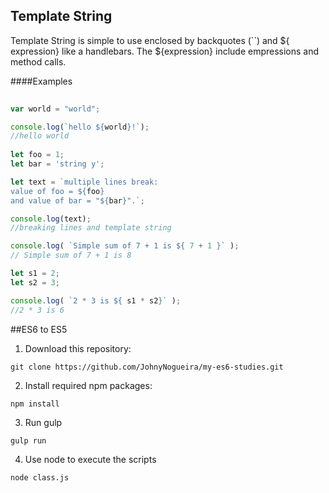 ## Template String
Template String is simple to use enclosed by backquotes (``) and \${ expression} like a handlebars.
The ${expression} include empressions and method calls.

####Examples
```JavaScript
  
var world = "world";

console.log(`hello ${world}!`); 
//hello world
 
let foo = 1;
let bar = 'string y';

let text = `multiple lines break:
value of foo = ${foo}
and value of bar = "${bar}".`;

console.log(text); 
//breaking lines and template string

console.log( `Simple sum of 7 + 1 is ${ 7 + 1 }` );
// Simple sum of 7 + 1 is 8

let s1 = 2;
let s2 = 3;

console.log( `2 * 3 is ${ s1 * s2}` );
//2 * 3 is 6
```

##ES6 to ES5

1. Download this repository:

  ```
  git clone https://github.com/JohnyNogueira/my-es6-studies.git
  ```

2. Install required npm packages:

  ```
npm install
  ```

3. Run gulp

  ```
 gulp run
  ```
4. Use node to execute the scripts
  ```
 node class.js
  ```